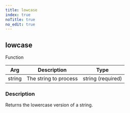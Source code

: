 ```yaml
---
title: lowcase
index: true
noTitle: true
no_edit: true
---
```




<div class="vql_item"></div>


## lowcase
<span class='vql_type pull-right page-header'>Function</span>



<div class="vqlargs"></div>

Arg | Description | Type
----|-------------|-----
string|The string to process|string (required)

### Description

Returns the lowercase version of a string.

